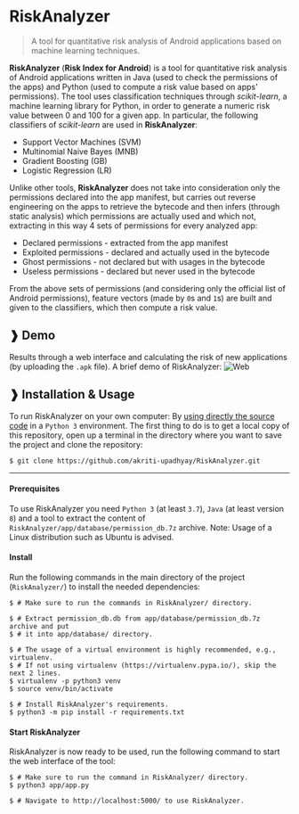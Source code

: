 # RiskAnalyzer

> A tool for quantitative risk analysis of Android applications based on machine
> learning techniques.


**RiskAnalyzer** (**Risk Index for Android**) is a tool for quantitative risk
analysis of Android applications written in Java (used to check the permissions of the
apps) and Python (used to compute a risk value based on apps' permissions). The tool
uses classification techniques through *scikit-learn*, a machine learning library for
Python, in order to generate a numeric risk value between 0 and 100 for a given app.
In particular, the following classifiers of *scikit-learn* are used in **RiskAnalyzer**:
* Support Vector Machines (SVM)
* Multinomial Naive Bayes (MNB)
* Gradient Boosting (GB)
* Logistic Regression (LR)

Unlike other tools, **RiskAnalyzer** does not take into consideration only the
permissions declared into the app manifest, but carries out reverse engineering on
the apps to retrieve the bytecode and then infers (through static analysis) which
permissions are actually used and which not, extracting in this way 4 sets of
permissions for every analyzed app:
* Declared permissions - extracted from the app manifest
* Exploited permissions - declared and actually used in the bytecode
* Ghost permissions - not declared but with usages in the bytecode
* Useless permissions - declared but never used in the bytecode

From the above sets of permissions (and considering only the official list of Android
permissions), feature vectors (made by `0`s and `1`s) are built and given to the
classifiers, which then compute a risk value. 


## ❱ Demo

Results through a web interface and calculating the risk of new applications (by uploading the `.apk` file). A brief demo of RiskAnalyzer:
![Web](https://github.com/akriti-upadhyay/RiskAnalyzer/blob/master/docs/demo/web.gif)



## ❱ Installation & Usage

To run RiskAnalyzer on your own computer:
By [using directly the source code](#from-source) in a `Python 3` environment. The first thing to do is to get a local copy of this repository, open up a terminal in the directory where you want to save the project and clone the repository:

```Shell
$ git clone https://github.com/akriti-upadhyay/RiskAnalyzer.git
```

----------------------------------------------------------------------------------------

#### Prerequisites

To use RiskAnalyzer you need `Python 3` (at least `3.7`), `Java` (at least version `8`)
and a tool to extract the content of `RiskAnalyzer/app/database/permission_db.7z`
archive. Note: Usage of a Linux distribution such as Ubuntu is advised.

#### Install

Run the following commands in the main directory of the project (`RiskAnalyzer/`)
to install the needed dependencies:

```Shell
$ # Make sure to run the commands in RiskAnalyzer/ directory.

$ # Extract permission_db.db from app/database/permission_db.7z archive and put 
$ # it into app/database/ directory.

$ # The usage of a virtual environment is highly recommended, e.g., virtualenv.
$ # If not using virtualenv (https://virtualenv.pypa.io/), skip the next 2 lines.
$ virtualenv -p python3 venv
$ source venv/bin/activate

$ # Install RiskAnalyzer's requirements.
$ python3 -m pip install -r requirements.txt
```

#### Start RiskAnalyzer

RiskAnalyzer is now ready to be used, run the following command to start the web
interface of the tool:

```Shell
$ # Make sure to run the command in RiskAnalyzer/ directory.
$ python3 app/app.py

$ # Navigate to http://localhost:5000/ to use RiskAnalyzer.
```


